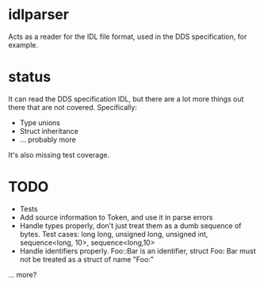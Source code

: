 # idlparser

Acts as a reader for the IDL file format, used in the DDS specification, for
example.

# status

It can read the DDS specification IDL, but there are a lot more things out
there that are not covered. Specifically:

* Type unions
* Struct inheritance
* ... probably more

It's also missing test coverage.

# TODO

* Tests
* Add source information to Token, and use it in parse errors
* Handle types properly, don't just treat them as a dumb sequence of bytes.
  Test cases: long long, unsigned long, unsigned int, sequence<long, 10>,
  sequence<long,10>
* Handle identifiers properly. Foo::Bar is an identifier, struct Foo: Bar must
  not be treated as a struct of name "Foo:"

... more?
